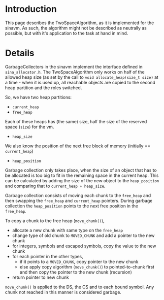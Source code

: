 # Introduction #

This page describes the TwoSpaceAlgorithm, as it is implemented for the sinavm. As such, the algorithm might not be described as neutrally as possible, but with it's application to the task at hand in mind.


# Details #

GarbageCollectors in the sinavm implement the interface defined in `sina_allocator.h`. The TwoSpaceAlgorithm only works on half of the allowed heap size (as set by the call to `void allocate_heap(size_t size)` at a time - when it is used up, all reachable objects are copied to the second heap partition and the roles switched.

So, we have two heap partitions:

  * `current_heap`
  * `free_heap`

Each of these heaps has (the same) size, half the size of the reserved space (`size`) for the vm.

  * `heap_size`

We also know the position of the next free block of memory (initially == `current_heap`)

  * `heap_position`

Garbage collection only takes place, when the size of an object that has to be allocated is too big to fit in the remaining space in the current heap. This can be calculated by adding the size of the new object to the `heap_position` and comparing that to `current_heap + heap_size`.

Garbage collection consists of moving each chunk to the `free_heap` and then swapping the `free_heap` and `current_heap` pointers. During garbage collection the `heap_position` points to the next free position in the `free_heap`.

To copy a chunk to the free heap (`move_chunk()`),

  * allocate a new chunk with same type on the `free_heap`
  * change type of old chunk to `MOVED_CHUNK` and add a pointer to the new chunk
  * for integers, symbols and escaped symbols, copy the value to the new chunk
  * for each pointer in the other types,
    * if it points to a `MOVED_CHUNK`, copy pointer to the new chunk
    * else apply copy algorithm (`move_chunk()`) to pointed-to-chunk first and then copy the pointer to the new chunk (recursion)
  * return pointer to new chunk

`move_chunk()` is applied to the DS, the CS and to each bound symbol. Any chunk not reached in this manner is considered garbage.